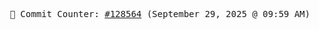 <p align="center">
    <samp>
        📮 Commit Counter: <a href="https://github.com/Javascript-void0/Javascript-void0/commits/main">#128564</a> (September 29, 2025 @ 09:59 AM)
    </samp>
</p>